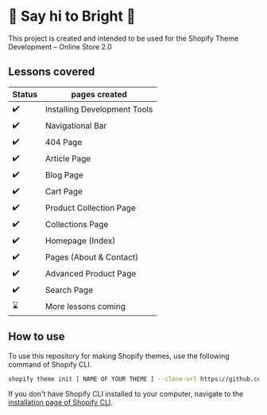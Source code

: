 # :wave: Say hi to Bright :wave:

<!-- [![Generic badge](https://img.shields.io/badge/course%20available%3F-yes-green.svg)](https://shields.io/) -->

This project is created and intended to be used for the Shopify Theme Development – Online Store 2.0

## Lessons covered

| Status             | pages created                |
| ------------------ | ---------------------------- |
| :heavy_check_mark: | Installing Development Tools |
| :heavy_check_mark: | Navigational Bar             |
| :heavy_check_mark: | 404 Page                     |
| :heavy_check_mark: | Article Page                 |
| :heavy_check_mark: | Blog Page                    |
| :heavy_check_mark: | Cart Page                    |
| :heavy_check_mark: | Product Collection Page      |
| :heavy_check_mark: | Collections Page             |
| :heavy_check_mark: | Homepage (Index)             |
| :heavy_check_mark: | Pages (About & Contact)      |
| :heavy_check_mark: | Advanced Product Page        |
| :heavy_check_mark: | Search Page                  |
| :hourglass:        | More lessons coming          |

## How to use

To use this repository for making Shopify themes, use the following command of Shopify CLI.

```sh
shopify theme init [ NAME OF YOUR THEME ] --clone-url https://github.com/amrinder-bhullar/bright
```

If you don't have Shopify CLI installed to your computer, navigate to the [installation page of Shopify CLI](https://shopify.dev/themes/tools/cli/installation).

